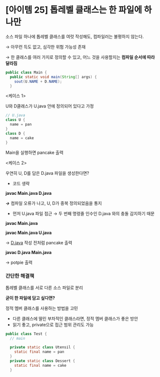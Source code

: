 # [아이템 25] 톱레벨 클래스는 한 파일에 하나만

소스 파일 하나에 톱레벨 클래스를 여럿 작성해도, 컴파일러는 불평하지 않는다.

→ 아무런 득도 없고, 심각한 위험 가능성 존재

→ 한 클래스를 여러 가지로 정의할 수 있고, 어느 것을 사용할지는 **컴파일 순서에 따라 달라짐**

```java
public class Main {
  public static void main(String[] args) {
    sout(U.NAME + D.NAME);
  }
```

<케이스 1>

U와 D클래스가 U.java 안에 정의되어 있다고 가정

```java
// U.java
class U {
  name = pan
}
class D {
  name = cake
}
```

Main을 실행하면 pancake 출력

<케이스 2>

우연히 U, D를 담은 D.java 파일을 생성한다면?

- 코드 생략

**javac Main.java D.java** 

***→*** 컴파일 오류가 나고, U, D가 중복 정의되었음을 통지

- 먼저 U.java 파일 접근 → 두 번째 명령줄 인수인 D.java 와의 충돌 감지하기 때문

**javac Main.java**

**javac Main.java U.java**

→ [D.java](http://D.java) 작성 전처럼 pancake 출력

**javac D.java Main.java**

→ potpie 출력

### 간단한 해결책

톱레벨 클래스를 서로 다른 소스 파일로 분리

**굳이 한 파일에 담고 싶다면?**

정적 멤버 클래스를 사용하는 방법을 고민

- 다른 클래스에 딸린 부차적인 클래스라면, 정적 멤버 클래스가 좋은 방안
- 읽기 좋고, private으로 접근 범위 관리도 가능

```java
public class Test {
  // main
  
  private static class Utensil {
    static final name = pan
  }
  private static class Dessert {
    static final name = cake
  }
```